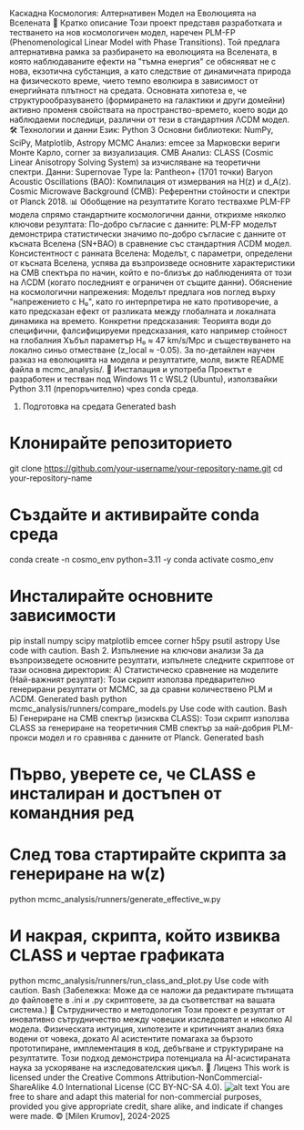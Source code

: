 Каскадна Космология: Алтернативен Модел на Еволюцията на Вселената
📜 Кратко описание
Този проект представя разработката и тестването на нов космологичен модел, наречен PLM-FP (Phenomenological Linear Model with Phase Transitions). Той предлага алтернативна рамка за разбирането на еволюцията на Вселената, в която наблюдаваните ефекти на "тъмна енергия" се обясняват не с нова, екзотична субстанция, а като следствие от динамичната природа на физическото време, чието темпо еволюира в зависимост от енергийната плътност на средата.
Основната хипотеза е, че структурообразуването (формирането на галактики и други домейни) активно променя свойствата на пространство-времето, което води до наблюдаеми последици, различни от тези в стандартния ΛCDM модел.
🛠️ Технологии и данни
Език: Python 3
Основни библиотеки: NumPy, SciPy, Matplotlib, Astropy
MCMC Анализ: emcee за Марковски вериги Монте Карло, corner за визуализация.
CMB Анализ: CLASS (Cosmic Linear Anisotropy Solving System) за изчисляване на теоретични спектри.
Данни:
Supernovae Type Ia: Pantheon+ (1701 точки)
Baryon Acoustic Oscillations (BAO): Компилация от измервания на H(z) и d_A(z).
Cosmic Microwave Background (CMB): Референтни стойности и спектри от Planck 2018.
📊 Обобщение на резултатите
Когато тествахме PLM-FP модела спрямо стандартните космологични данни, открихме няколко ключови резултата:
По-добро съгласие с данните: PLM-FP моделът демонстрира статистически значимо по-добро съгласие с данните от късната Вселена (SN+BAO) в сравнение със стандартния ΛCDM модел.
Консистентност с ранната Вселена: Моделът, с параметри, определени от късната Вселена, успява да възпроизведе основните характеристики на CMB спектъра по начин, който е по-близък до наблюденията от този на ΛCDM (когато последният е ограничен от същите данни).
Обяснение на космологични напрежения: Моделът предлага нов поглед върху "напрежението с H₀", като го интерпретира не като противоречие, а като предсказан ефект от разликата между глобалната и локалната динамика на времето.
Конкретни предсказания: Теорията води до специфични, фалсифицируеми предсказания, като например стойност на глобалния Хъбъл параметър H₀ ≈ 47 km/s/Mpc и съществуването на локално синьо отместване (z_local ≈ -0.05).
За по-детайлен научен разказ на еволюцията на модела и резултатите, моля, вижте README файла в mcmc_analysis/.
🚀 Инсталация и употреба
Проектът е разработен и тестван под Windows 11 с WSL2 (Ubuntu), използвайки Python 3.11 (препоръчително) чрез conda среда.
1. Подготовка на средата
Generated bash
# Клонирайте репозиторието
git clone https://github.com/your-username/your-repository-name.git
cd your-repository-name

# Създайте и активирайте conda среда
conda create -n cosmo_env python=3.11 -y
conda activate cosmo_env

# Инсталирайте основните зависимости
pip install numpy scipy matplotlib emcee corner h5py psutil astropy
Use code with caution.
Bash
2. Изпълнение на ключови анализи
За да възпроизведете основните резултати, изпълнете следните скриптове от тази основна директория:
А) Статистическо сравнение на моделите (Най-важният резултат):
Този скрипт използва предварително генерирани резултати от MCMC, за да сравни количествено PLM и ΛCDM.
Generated bash
python mcmc_analysis/runners/compare_models.py
Use code with caution.
Bash
Б) Генериране на CMB спектър (изисква CLASS):
Този скрипт използва CLASS за генериране на теоретичния CMB спектър за най-добрия PLM-прокси модел и го сравнява с данните от Planck.
Generated bash
# Първо, уверете се, че CLASS е инсталиран и достъпен от командния ред
# След това стартирайте скрипта за генериране на w(z)
python mcmc_analysis/runners/generate_effective_w.py

# И накрая, скрипта, който извиква CLASS и чертае графиката
python mcmc_analysis/runners/run_class_and_plot.py
Use code with caution.
Bash
(Забележка: Може да се наложи да редактирате пътищата до файловете в .ini и .py скриптовете, за да съответстват на вашата система.)
🤝 Сътрудничество и методология
Този проект е резултат от иновативно сътрудничество между човешки изследовател и няколко AI модела. Физическата интуиция, хипотезите и критичният анализ бяха водени от човека, докато AI асистентите помагаха за бързото прототипиране, имплементация в код, дебъгване и структуриране на резултатите. Този подход демонстрира потенциала на AI-асистираната наука за ускоряване на изследователския цикъл.
📜 Лиценз
This work is licensed under the Creative Commons Attribution-NonCommercial-ShareAlike 4.0 International License (CC BY-NC-SA 4.0).
![alt text](https://i.creativecommons.org/l/by-nc-sa/4.0/88x31.png)
You are free to share and adapt this material for non-commercial purposes, provided you give appropriate credit, share alike, and indicate if changes were made.
© [Milen Krumov], 2024-2025
